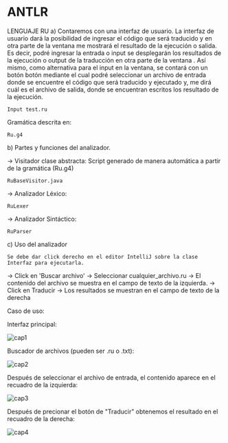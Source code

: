 # ANTLR
LENGUAJE RU
a) Contaremos con una interfaz de usuario. La interfaz de usuario dará la
posibilidad de ingresar el código que será traducido y en otra parte de
la ventana me mostrará el resultado de la ejecución o salida. Es decir,
podré ingresar la entrada o input se desplegarán los resultados de la
ejecución o output de la traducción en otra parte de la ventana . Así
mismo, como alternativa para el input en la ventana, se contará con un
botón botón mediante el cual podré seleccionar un archivo de entrada
donde se encuentre el código que será traducido y ejecutado y, me dirá
cuál es el archivo de salida, donde se encuentran escritos los resultado de
la ejecución.

    Input test.ru

Gramática descrita en:

    Ru.g4
    
b) Partes y funciones del analizador.

-> Visitador clase abstracta: Script generado de manera automática a partir de la gramática (Ru.g4)

    RuBaseVisitor.java

-> Analizador Léxico:  

    RuLexer
    
-> Analizador Sintáctico:  

    RuParser

c) Uso del analizador

    Se debe dar click derecho en el editor IntelliJ sobre la clase Interfaz para ejecutarla. 
    
-> Click en 'Buscar archivo'
  -> Seleccionar cualquier_archivo.ru
    -> El contenido del archivo se muestra en el campo de texto de la izquierda.
      -> Click en Traducir
        -> Los resultados se muestran en el campo de texto de la derecha
 
Caso de uso:
 
Interfaz principal:

![cap1](https://user-images.githubusercontent.com/72325257/169454450-527a8b26-24c6-420c-9226-197d4f55c17e.png)

Buscador de archivos (pueden ser .ru o .txt):

![cap2](https://user-images.githubusercontent.com/72325257/169454597-7b62a021-c94c-446c-bf78-d0b4a6464d30.png)

Después de seleccionar el archivo de entrada, el contenido aparece en el recuadro de la izquierda:

![cap3](https://user-images.githubusercontent.com/72325257/169454625-171920da-4698-4328-9666-c867a35a4bd4.png)

Después de precionar el botón de "Traducir" obtenemos el resultado en el recuadro de la derecha:

![cap4](https://user-images.githubusercontent.com/72325257/169454644-43b8e2ac-be9b-4d47-b410-4a0c91f61cb0.png)
